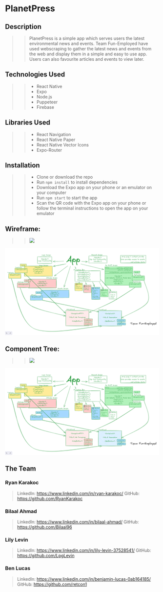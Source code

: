 # PlanetPress

## Description
>
>> PlanetPress is a simple app which serves users the latest environmental news and events. Team Fun-Employed have used webscraping to gather the latest news and events from the web and display them in a simple and easy to use app. Users can also favourite articles and events to view later.

## Technologies Used
>
>> - React Native
>> - Expo
>> - Node.js
>> - Puppeteer
>> - Firebase

## Libraries Used
> 
>> - React Navigation
>> - React Native Paper
>> - React Native Vector Icons
>> - Expo-Router 

## Installation
>
>> - Clone or download the repo
>> - Run `npm install` to install dependencies
>> - Download the Expo app on your phone or an emulator on your computer
>> - Run `npm start` to start the app
>> - Scan the QR code with the Expo app on your phone or follow the terminal instructions to open the app on your emulator


## Wireframe:
>><p><img src="/home/lily/Documents/CODE/PROJECTS/Hackathon/planetPress/assets/screenshots/WireFrame.png"/></p>
![wireframe](image-5.png)

## Component Tree:
>><p><img src="/home/lily/Documents/CODE/PROJECTS/Hackathon/planetPress/assets/screenshots/componentTree.png"/></p>
![componenttree](image-4.png)

## The Team

### Ryan Karakoc
> LinkedIn: https://www.linkedin.com/in/ryan-karakoc/
> GitHub: https://github.com/RyanKarakoc

### Bilaal Ahmad
> LinkedIn: https://www.linkedin.com/in/bilaal-ahmad/
> GitHub: https://github.com/Bilaal96

### Lily Levin
> LinkedIn: https://www.linkedin.com/in/lily-levin-37528541/
> GitHub: https://github.com/LpgLevin

### Ben Lucas
> LinkedIn: https://www.linkedin.com/in/benjamin-lucas-0ab164185/
> GitHub: https://github.com/retcon1

